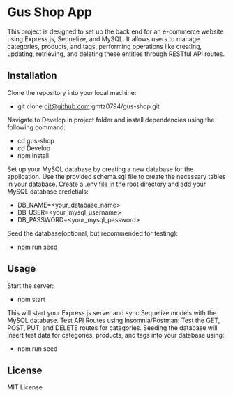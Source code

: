 # Gus Shop App

This project is designed to set up the back end for an e-commerce website using Express.js, Sequelize, and MySQL. It allows users to manage categories, products, and tags, performing operations like creating, updating, retrieving, and deleting these entities through RESTful API routes.

## Installation

Clone the repository into your local machine: 

- git clone git@github.com:gmtz0794/gus-shop.git

Navigate to Develop in project folder and install dependencies using the following command:

- cd gus-shop
- cd Develop
- npm install

Set up your MySQL database by creating a new database for the application. Use the provided schema.sql file to create the necessary tables in your database. Create a .env file in the root directory and add your MySQL database credetials:

- DB_NAME=<your_database_name>
- DB_USER=<your_mysql_username>
- DB_PASSWORD=<your_mysql_password>

Seed the database(optional, but recommended for testing):

- npm run seed

## Usage

Start the server:

- npm start

This will start your Express.js server and sync Sequelize models with the MySQL database. Test API Routes using Insomnia/Postman: Test the GET, POST, PUT, and DELETE routes for categories. Seeding the database will insert test data for categories, products, and tags into your database using:

- npm run seed

## License

MIT License
